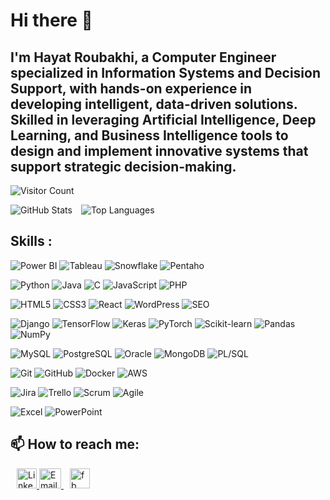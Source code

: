 # Hi there 👋

## I'm Hayat Roubakhi, a Computer Engineer specialized in Information Systems and Decision Support, with hands-on experience in developing intelligent, data-driven solutions. Skilled in leveraging Artificial Intelligence, Deep Learning, and Business Intelligence tools to design and implement innovative systems that support strategic decision-making.
![Visitor Count](https://visitor-badge.laobi.icu/badge?page_id=hayatvhyr.profile)
<p>
  <img src="https://github-readme-stats.vercel.app/api?username=hayatvyhr&show_icons=true&theme=tokyonight" alt="GitHub Stats" style="display:inline-block; margin-right: 10px;" />
  <img src="https://github-readme-stats.vercel.app/api/top-langs/?username=hayatvyhr&layout=compact&theme=tokyonight" alt="Top Languages" style="display:inline-block;" />
</p>




## Skills :
<!-- Data & BI -->
![Power BI](https://img.shields.io/badge/Power%20BI-F2C811?style=for-the-badge&logo=powerbi&logoColor=black)
![Tableau](https://img.shields.io/badge/Tableau-E97627?style=for-the-badge&logo=Tableau&logoColor=white)
![Snowflake](https://img.shields.io/badge/Snowflake-29B5E8?style=for-the-badge&logo=snowflake&logoColor=white)
![Pentaho](https://img.shields.io/badge/Spoon(Pentaho)-F47C00?style=for-the-badge)
<!-- Programming Languages -->
![Python](https://img.shields.io/badge/python-%2399aab5?style=for-the-badge&logo=python)
![Java](https://img.shields.io/badge/java-blue?style=for-the-badge&logo=java)
![C](https://img.shields.io/badge/C-00599C?style=for-the-badge&logo=c&logoColor=white)
![JavaScript](https://img.shields.io/badge/javascript-%23F7DF1E?style=for-the-badge&logo=javascript&logoColor=black)
![PHP](https://img.shields.io/badge/php-black?style=for-the-badge&logo=php)

<!-- Web & CMS -->
![HTML5](https://img.shields.io/badge/html-%23d9534f?style=for-the-badge&logo=html5&logoColor=black)
![CSS3](https://img.shields.io/badge/css-%231572B6?style=for-the-badge&logo=css3&logoColor=black)
![React](https://img.shields.io/badge/react-blue?style=for-the-badge&logo=react)
![WordPress](https://img.shields.io/badge/wordpress-%2321759B?style=for-the-badge&logo=wordpress&logoColor=white)
![SEO](https://img.shields.io/badge/SEO-%2399aab5?style=for-the-badge)

<!-- Frameworks & Libraries -->
![Django](https://img.shields.io/badge/Django-092E20?style=for-the-badge&logo=django&logoColor=green)
![TensorFlow](https://img.shields.io/badge/TensorFlow-FF6F00?style=for-the-badge&logo=TensorFlow&logoColor=white)
![Keras](https://img.shields.io/badge/Keras-D00000?style=for-the-badge&logo=keras&logoColor=white)
![PyTorch](https://img.shields.io/badge/PyTorch-EE4C2C?style=for-the-badge&logo=PyTorch&logoColor=white)
![Scikit-learn](https://img.shields.io/badge/Scikit--learn-F7931E?style=for-the-badge&logo=scikit-learn&logoColor=black)
![Pandas](https://img.shields.io/badge/Pandas-150458?style=for-the-badge&logo=pandas&logoColor=white)
![NumPy](https://img.shields.io/badge/NumPy-013243?style=for-the-badge&logo=numpy&logoColor=white)

<!-- Databases -->
![MySQL](https://img.shields.io/badge/mysql-%234479A1?style=for-the-badge&logo=mysql&logoColor=black)
![PostgreSQL](https://img.shields.io/badge/PostgreSQL-316192?style=for-the-badge&logo=postgresql&logoColor=white)
![Oracle](https://img.shields.io/badge/OracleDB-%23F80000?style=for-the-badge&logo=oracle&logoColor=white)
![MongoDB](https://img.shields.io/badge/mongodb-%2347A248?style=for-the-badge&logo=mongodb&logoColor=black)
![PL/SQL](https://img.shields.io/badge/PLSQL-ff5733?style=for-the-badge)


<!-- DevOps / Tools -->
![Git](https://img.shields.io/badge/GIT-E44C30?style=for-the-badge&logo=git&logoColor=white)
![GitHub](https://img.shields.io/badge/GitHub-181717?style=for-the-badge&logo=github&logoColor=white)
![Docker](https://img.shields.io/badge/Docker-2496ED?style=for-the-badge&logo=docker&logoColor=white)
![AWS](https://img.shields.io/badge/AWS-232F3E?style=for-the-badge&logo=amazonaws&logoColor=white)

<!-- Management / Methodology -->
![Jira](https://img.shields.io/badge/Jira-0052CC?style=for-the-badge&logo=jira&logoColor=white)
![Trello](https://img.shields.io/badge/Trello-0052CC?style=for-the-badge&logo=trello&logoColor=white)
![Scrum](https://img.shields.io/badge/Scrum-6DB33F?style=for-the-badge)
![Agile](https://img.shields.io/badge/Agile-%230055cc?style=for-the-badge)

<!-- Office -->
![Excel](https://img.shields.io/badge/Microsoft_Excel-217346?style=for-the-badge&logo=microsoft-excel&logoColor=white)
![PowerPoint](https://img.shields.io/badge/Microsoft_PowerPoint-B7472A?style=for-the-badge&logo=microsoft-powerpoint&logoColor=white)










## 📫 How to reach me:


<div>
  <a href="https://www.linkedin.com/in/hayat-roubakhi-97ba051b3/" style="margin-left: 10px;">
    <img src="https://upload.wikimedia.org/wikipedia/commons/c/ca/LinkedIn_logo_initials.png" alt="LinkedIn" style="width: 32px; height: 32px;">
  </a>
  <a href="mailto:hayat.roubakhi@etu.uae.ac.ma" style="margin-left: 10rpx;">
    <img src="https://cdn4.iconfinder.com/data/icons/social-media-logos-6/512/112-gmail_email_mail-512.png" alt="Email" style="width: 35px; height: 32px;">
  </a>
  <a href="https://www.facebook.com/hayat.roubakhi" style="margin-left: 10px;">
    <img src="https://upload.wikimedia.org/wikipedia/commons/thumb/1/1b/Facebook_icon.svg/2048px-Facebook_icon.svg.png" alt="fb" style="width: 32px; height: 32px;">
  </a>
</div>




<!--
**hayatvyhr/hayatvyhr** is a ✨ _special_ ✨ repository because its `README.md` (this file) appears on your GitHub profile.

Here are some ideas to get you started:

- 🔭 I’m currently working on ...
- 🌱 I’m currently learning ...
- 👯 I’m looking to collaborate on ...
- 🤔 I’m looking for help with ...
- 💬 Ask me about ...
- 📫 How to reach me: ...
- 😄 Pronouns: ...
- ⚡ Fun fact: ...
-->
